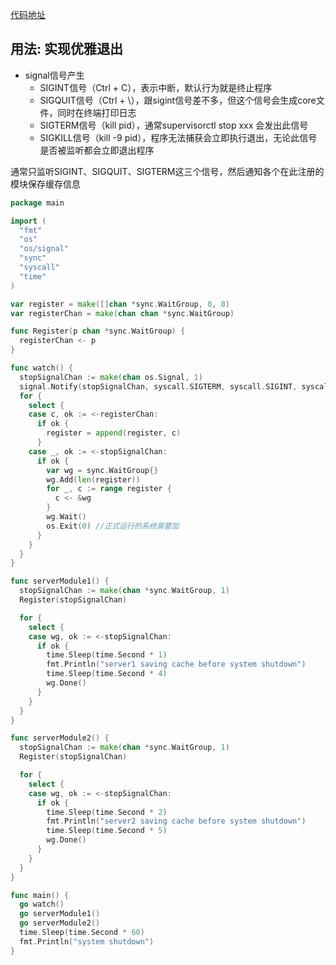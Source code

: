 [代码地址](https://github.com/easyNextCoder/easyGo/blob/main/signal/signal_graceful_exit.go)

## 用法: 实现优雅退出

* signal信号产生
  * SIGINT信号（Ctrl + C），表示中断，默认行为就是终止程序
  * SIGQUIT信号（Ctrl + \），跟sigint信号差不多，但这个信号会生成core文件，同时在终端打印日志
  * SIGTERM信号（kill pid），通常supervisorctl stop xxx 会发出此信号
  * SIGKILL信号（kill -9 pid），程序无法捕获会立即执行退出，无论此信号是否被监听都会立即退出程序

通常只监听SIGINT、SIGQUIT、SIGTERM这三个信号，然后通知各个在此注册的模块保存缓存信息


```go
package main

import (
  "fmt"
  "os"
  "os/signal"
  "sync"
  "syscall"
  "time"
)

var register = make([]chan *sync.WaitGroup, 0, 8)
var registerChan = make(chan chan *sync.WaitGroup)

func Register(p chan *sync.WaitGroup) {
  registerChan <- p
}

func watch() {
  stopSignalChan := make(chan os.Signal, 1)
  signal.Notify(stopSignalChan, syscall.SIGTERM, syscall.SIGINT, syscall.SIGQUIT)
  for {
    select {
    case c, ok := <-registerChan:
      if ok {
        register = append(register, c)
      }
    case _, ok := <-stopSignalChan:
      if ok {
        var wg = sync.WaitGroup{}
        wg.Add(len(register))
        for _, c := range register {
          c <- &wg
        }
        wg.Wait()
        os.Exit(0) //正式运行的系统需要加
      }
    }
  }
}

func serverModule1() {
  stopSignalChan := make(chan *sync.WaitGroup, 1)
  Register(stopSignalChan)

  for {
    select {
    case wg, ok := <-stopSignalChan:
      if ok {
        time.Sleep(time.Second * 1)
        fmt.Println("server1 saving cache before system shutdown")
        time.Sleep(time.Second * 4)
        wg.Done()
      }
    }
  }
}

func serverModule2() {
  stopSignalChan := make(chan *sync.WaitGroup, 1)
  Register(stopSignalChan)

  for {
    select {
    case wg, ok := <-stopSignalChan:
      if ok {
        time.Sleep(time.Second * 2)
        fmt.Println("server2 saving cache before system shutdown")
        time.Sleep(time.Second * 5)
        wg.Done()
      }
    }
  }
}

func main() {
  go watch()
  go serverModule1()
  go serverModule2()
  time.Sleep(time.Second * 60)
  fmt.Println("system shutdown")
}

```

